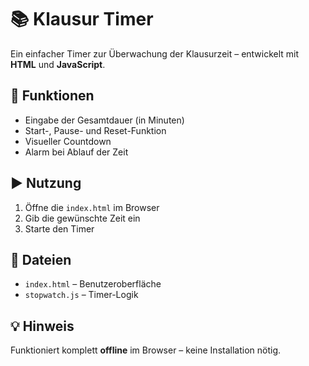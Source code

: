 # 📚 Klausur Timer

Ein einfacher Timer zur Überwachung der Klausurzeit – entwickelt mit **HTML** und **JavaScript**.

## 🔧 Funktionen

- Eingabe der Gesamtdauer (in Minuten)
- Start-, Pause- und Reset-Funktion
- Visueller Countdown
- Alarm bei Ablauf der Zeit

## ▶️ Nutzung

1. Öffne die `index.html` im Browser
2. Gib die gewünschte Zeit ein
3. Starte den Timer

## 📁 Dateien

- `index.html` – Benutzeroberfläche
- `stopwatch.js` – Timer-Logik

## 💡 Hinweis

Funktioniert komplett **offline** im Browser – keine Installation nötig.